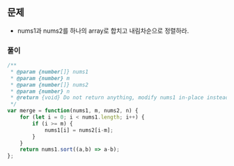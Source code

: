 ## 문제
- nums1과 nums2를 하나의 array로 합치고 내림차순으로 정렬하라.

### 풀이
```js
/**
 * @param {number[]} nums1
 * @param {number} m
 * @param {number[]} nums2
 * @param {number} n
 * @return {void} Do not return anything, modify nums1 in-place instead.
 */
var merge = function(nums1, m, nums2, n) {
    for (let i = 0; i < nums1.length; i++) {
        if (i >= m) {
            nums1[i] = nums2[i-m];
        }
    }
    return nums1.sort((a,b) => a-b);
};
```